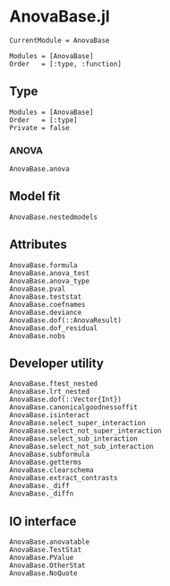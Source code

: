 # AnovaBase.jl
```@meta
CurrentModule = AnovaBase
```
```@index
Modules = [AnovaBase]
Order   = [:type, :function]
```
## Type
```@autodocs
Modules = [AnovaBase]
Order   = [:type]
Private = false
```

### ANOVA
```@docs
AnovaBase.anova
```
## Model fit
```@docs
AnovaBase.nestedmodels
```
## Attributes
```@docs
AnovaBase.formula
AnovaBase.anova_test
AnovaBase.anova_type
AnovaBase.pval
AnovaBase.teststat
AnovaBase.coefnames
AnovaBase.deviance
AnovaBase.dof(::AnovaResult)
AnovaBase.dof_residual
AnovaBase.nobs
```

## Developer utility
```@docs
AnovaBase.ftest_nested
AnovaBase.lrt_nested
AnovaBase.dof(::Vector{Int})
AnovaBase.canonicalgoodnessoffit
AnovaBase.isinteract
AnovaBase.select_super_interaction
AnovaBase.select_not_super_interaction
AnovaBase.select_sub_interaction
AnovaBase.select_not_sub_interaction
AnovaBase.subformula
AnovaBase.getterms
AnovaBase.clearschema
AnovaBase.extract_contrasts
AnovaBase._diff
AnovaBase._diffn
```

## IO interface
```@docs
AnovaBase.anovatable
AnovaBase.TestStat
AnovaBase.PValue
AnovaBase.OtherStat
AnovaBase.NoQuote
```